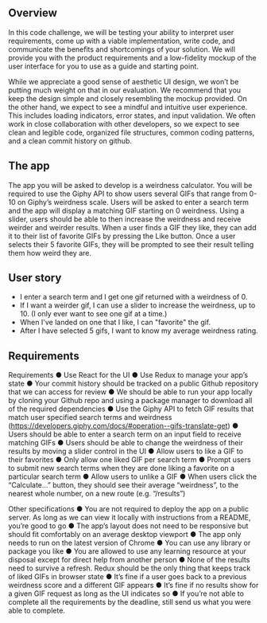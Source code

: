 ## Overview
In this code challenge, we will be testing your ability to interpret user requirements, come up with a viable implementation, write code, and communicate the benefits and shortcomings of your solution. We will provide you with the product requirements and a low-fidelity mockup of the user interface for you to use as a guide and starting point. 

While we appreciate a good sense of aesthetic UI design, we won’t be putting much weight on that in our evaluation. We recommend that you keep the design simple and closely resembling the mockup provided. On the other hand, we expect to see a mindful and intuitive user experience. This includes loading indicators, error states, and input validation. We often work in close collaboration with other developers, so we expect to see clean and legible code, organized file structures, common coding patterns, and a clean commit history on github.

## The app
The app you will be asked to develop is a weirdness calculator. You will be required to use the Giphy API to show users several GIFs that range from 0-10 on Giphy’s weirdness scale. Users will be asked to enter a search term and the app will display a matching GIF starting on 0 weirdness. Using a slider, users should be able to then increase the weirdness and receive weirder and weirder results. When a user finds a GIF they like, they can add it to their list of favorite GIFs by pressing the Like button. Once a user selects their 5 favorite GIFs, they will be prompted to see their result telling them how weird they are.

## User story
- I enter a search term and I get one gif returned with a weirdness of 0.
- If I want a weirder gif, I can use a slider to increase the weirdness, up to 10. (I only ever want to see one gif at a time.)
- When I've landed on one that I like, I can "favorite" the gif.
- After I have selected 5 gifs, I want to know my average weirdness rating.

## Requirements
Requirements
●	Use React for the UI
●	Use Redux to manage your app’s state
●	Your commit history should be tracked on a public Github repository that we can access for review
●	We should be able to run your app locally by cloning your Github repo and using a package manager to download all of the required dependencies
●	Use the Giphy API to fetch GIF results that match user specified search terms and weirdness (https://developers.giphy.com/docs/#operation--gifs-translate-get)
●	Users should be able to enter a search term on an input field to receive matching GIFs
●	Users should be able to change the weirdness of their results by moving a slider control in the UI
●	Allow users to like a GIF to their favorites
●	Only allow one liked GIF per search term
●	Prompt users to submit new search terms when they are done liking a favorite on a particular search term
●	Allow users to unlike a GIF
●	When users click the “Calculate…” button, they should see their average “weirdness”, to the nearest whole number, on a new route (e.g. “/results”)

Other specifications
●	You are not required to deploy the app on a public server. As long as we can view it locally with instructions from a README, you’re good to go
●	The app’s layout does not need to be responsive but should fit comfortably on an average desktop viewport
●	The app only needs to run on the latest version of Chrome
●	You can use any library or package you like
●	You are allowed to use any learning resource at your disposal except for direct help from another person
●	None of the results need to survive a refresh. Redux should be the only thing that keeps track of liked GIFs in browser state
●	It’s fine if a user goes back to a previous weirdness score and a different GIF appears
●	It’s fine if no results show for a given GIF request as long as the UI indicates so
●	If you’re not able to complete all the requirements by the deadline, still send us what you were able to complete.
